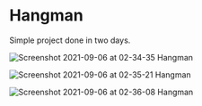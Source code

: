# Hangman

Simple project done in two days.  


![Screenshot 2021-09-06 at 02-34-35 Hangman](https://user-images.githubusercontent.com/65714641/132137827-d8cd8ae5-83b1-4000-b4a8-390b7d6d574d.png)  


![Screenshot 2021-09-06 at 02-35-21 Hangman](https://user-images.githubusercontent.com/65714641/132137833-16e7c93c-ce06-41b7-8680-8481d77c3d43.png)  


![Screenshot 2021-09-06 at 02-36-08 Hangman](https://user-images.githubusercontent.com/65714641/132137840-a9964ca4-fdb3-404e-b8a1-6fb55ac07d45.png)  

